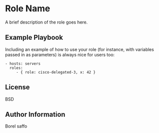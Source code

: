 Role Name
=========

A brief description of the role goes here.

Example Playbook
----------------

Including an example of how to use your role (for instance, with variables
passed in as parameters) is always nice for users too:

    - hosts: servers
      roles:
         - { role: cisco-delegated-3, x: 42 }

License
-------

BSD

Author Information
------------------
Borel saffo
